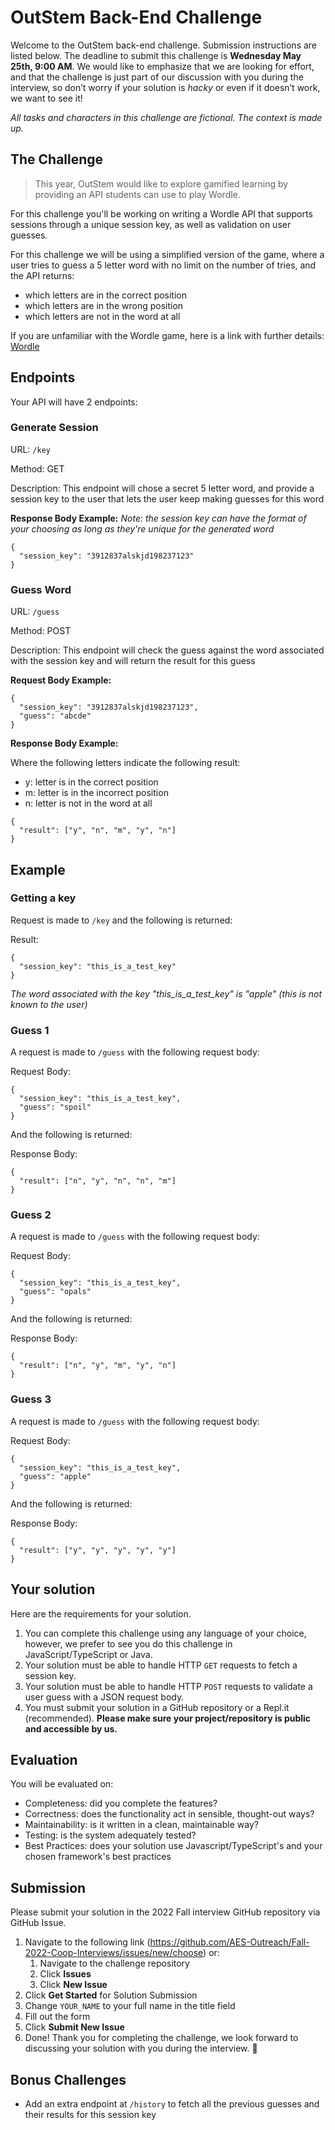 
# OutStem Back-End Challenge
Welcome to the OutStem back-end challenge. Submission instructions are listed below. The deadline to submit this challenge is **Wednesday May 25th, 9:00 AM**. We would like to emphasize that we are looking for effort, and that the challenge is just part of our discussion with you during the interview, so don’t worry if your solution is *hacky* or even if it doesn’t work, we want to see it!

*All tasks and characters in this challenge are fictional. The context is made up.*

## The Challenge

> This year, OutStem would like to explore gamified learning by providing an API students can use to play Wordle.

For this challenge you'll be working on writing a Wordle API that supports sessions through a unique session key, as well as validation on user guesses.


For this challenge we will be using a simplified version of the game, where a user tries to guess a 5 letter word with no limit on the number of tries, and the API returns:
- which letters are in the correct position 
- which letters are in the wrong position 
- which letters are not in the word at all

If you are unfamiliar with the Wordle game, here is a link with further details: [Wordle](https://www.washingtonpost.com/video-games/tips/whats-wordle-how-to-play/)


## Endpoints

Your API will have 2 endpoints:

### Generate Session
URL: `/key` 

Method: GET

Description: This endpoint will chose a secret 5 letter word, and provide a session key to the user that lets the user keep making guesses for this word

**Response Body Example:**
*Note: the session key can have the format of your choosing as long as they're unique for the generated word*
```
{
  "session_key": "3912837alskjd198237123"
}
```


### Guess Word
URL: `/guess` 

Method: POST

Description: This endpoint will check the guess against the word associated with the session key and will return the result for this guess

**Request Body Example:**
```
{
  "session_key": "3912837alskjd198237123",
  "guess": "abcde"
}
```

**Response Body Example:**

Where the following letters indicate the following result:
- y: letter is in the correct position 
- m: letter is in the incorrect position  
- n: letter is not in the word at all
```
{
  "result": ["y", "n", "m", "y", "n"]
}
```



## Example

### Getting a key

Request is made to `/key` and the following is returned:

Result: 
```
{
  "session_key": "this_is_a_test_key"
}

```

*The word associated with the key "this_is_a_test_key" is "apple" (this is not known to the user)*

### Guess 1

A request is made to `/guess` with the following request body:

Request Body: 
```
{
  "session_key": "this_is_a_test_key",
  "guess": "spoil"
}

```

And the following is returned:

Response Body: 
```
{
  "result": ["n", "y", "n", "n", "m"]
}

```

### Guess 2

A request is made to `/guess` with the following request body:

Request Body: 
```
{
  "session_key": "this_is_a_test_key",
  "guess": "opals"
}

```


And the following is returned:

Response Body: 
```
{
  "result": ["n", "y", "m", "y", "n"]
}

```

### Guess 3

A request is made to `/guess` with the following request body:

Request Body: 
```
{
  "session_key": "this_is_a_test_key",
  "guess": "apple"
}

```


And the following is returned:

Response Body: 
```
{
  "result": ["y", "y", "y", "y", "y"]
}

```


## Your solution

Here are the requirements for your solution.

1. You can complete this challenge using any language of your choice, however, we prefer to see you do this challenge in JavaScript/TypeScript or Java.
2. Your solution must be able to handle HTTP `GET` requests to fetch a session key. 
3. Your solution must be able to handle HTTP `POST` requests to validate a user guess with a JSON request body.
4. You must submit your solution in a GitHub repository or a Repl.it (recommended). **Please make sure your project/repository is public and accessible by us.**

## Evaluation 

You will be evaluated on:
- Completeness: did you complete the features?
- Correctness: does the functionality act in sensible, thought-out ways?
- Maintainability: is it written in a clean, maintainable way?
- Testing: is the system adequately tested?
- Best Practices: does your solution use Javascript/TypeScript's and your chosen framework's best practices


## Submission

Please submit your solution in the 2022 Fall interview GitHub repository via GitHub Issue. 

1. Navigate to the following link (https://github.com/AES-Outreach/Fall-2022-Coop-Interviews/issues/new/choose) or:
   1. Navigate to the challenge repository
   2. Click **Issues**
   3. Click **New Issue**
2. Click **Get Started** for Solution Submission
3. Change `YOUR_NAME` to your full name in the title field
4. Fill out the form
5. Click **Submit New Issue**
6. Done! Thank you for completing the challenge, we look forward to discussing your solution with you during the interview. 🎉

## Bonus Challenges
- Add an extra endpoint at `/history` to fetch all the previous guesses and their results for this session key